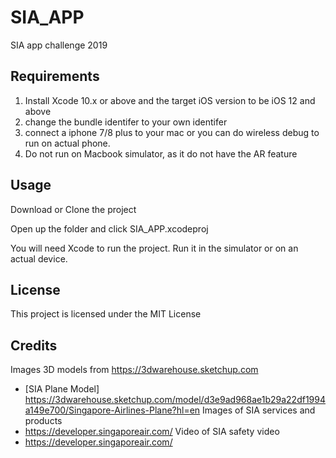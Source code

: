 # SIA_APP
SIA app challenge 2019

## Requirements
1) Install Xcode 10.x or above and the target iOS version to be iOS 12 and above
2) change the bundle identifer to your own identifer
3) connect a iphone 7/8 plus to your mac or you can do wireless debug to run on actual phone.
4) Do not run on Macbook simulator, as it do not have the AR feature

## Usage
Download or Clone the project

Open up the folder and click SIA_APP.xcodeproj

You will need Xcode to run the project. Run it in the simulator or on an actual device.

## License
This project is licensed under the MIT License

## Credits
Images 3D models from https://3dwarehouse.sketchup.com
-  [SIA Plane Model]
https://3dwarehouse.sketchup.com/model/d3e9ad968ae1b29a22df1994a149e700/Singapore-Airlines-Plane?hl=en
Images of SIA services and products
- https://developer.singaporeair.com/
Video of SIA safety video
- https://developer.singaporeair.com/
